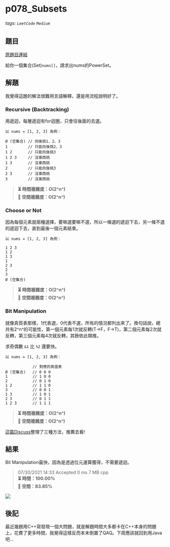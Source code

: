 # p078_Subsets

###### tags: `LeetCode` `Medium`

## 題目
[原題目連結](https://leetcode.com/problems/subsets/)

給你一個集合(Set)`nums[]`，請求出nums的PowerSet。

## 解題
我覺得這題的解法很難用言語解釋，還是用流程說明好了。

### Recursive (Backtracking)
用遞迴，每層遞迴有for迴圈，只會往後面的去選。

```
以 nums = [1, 2, 3] 為例：

Ø (空集合) // 向後挑1、2、3
1         // 只能向後挑2、3
1 2       // 只能向後挑3
1 2 3     // 沒東西挑
1 3       // 沒東西挑
2         // 只能向後挑3
2 3       // 沒東西挑
3         // 沒東西挑
```

> **⏳ 時間複雜度：O(2^n^)**  
> **💾 空間複雜度：O(2^n^)**  

### Choose or Not
因為每個元素就兩種選擇，要嘛選要嘛不選，所以一條選的遞迴下去，另一條不選的遞迴下去，直到最後一個元素結束。

```
以 nums = [1, 2, 3] 為例：

1 2 3
1 2
1 3
1
2 3
2
3
Ø (空集合)
```

> **⏳ 時間複雜度：O(2^n^)**  
> **💾 空間複雜度：O(2^n^)**  

### Bit Manipulation
就像真質表那樣，1代表選，0代表不選，所有的情況都列出來了。換句話說，總共有2^n^的可能性，第一個元素每1次就反轉(T->F，F->T)，第二個元素每2次就反轉，第三個元素每4次就反轉，其餘依此類推。

求奇偶數 `&1` 比 `%2` 還要快。

```
以 nums = [1, 2, 3] 為例：

            // 對應的真值表
Ø (空集合)   // 0 0 0
1           // 1 0 0
2           // 0 1 0
1 2         // 1 1 0
3           // 0 0 1
1 3         // 1 0 1
2 3         // 0 1 1
1 2 3       // 1 1 1
```

> **⏳ 時間複雜度：O(2^n^)**  
> **💾 空間複雜度：O(2^n^)**  

[這篇Discuss](https://leetcode.com/problems/subsets/discuss/27278/C%2B%2B-RecursiveIterativeBit-Manipulation)整理了三種方法，推薦去看!

## 結果
Bit Manipulation最快，因為是透過位元運算獲得，不需要遞迴。

> 07/30/2021 14:33	Accepted	0 ms	7 MB	cpp  
> **⏳ 時間：100.00%**  
> **💾 空間：83.85%**  

![](https://i.imgur.com/yp5W1XC.png)

## 後記
最近幾題用C\++寫發現一個大問題，就是解題時間大多都卡在C\++本身的問題上，花費了更多時間，我覺得這樣反而本末倒置了QAQ。下周應該就回到用Java吧...